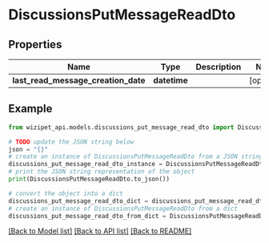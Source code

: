 # DiscussionsPutMessageReadDto


## Properties

Name | Type | Description | Notes
------------ | ------------- | ------------- | -------------
**last_read_message_creation_date** | **datetime** |  | [optional] 

## Example

```python
from wizipet_api.models.discussions_put_message_read_dto import DiscussionsPutMessageReadDto

# TODO update the JSON string below
json = "{}"
# create an instance of DiscussionsPutMessageReadDto from a JSON string
discussions_put_message_read_dto_instance = DiscussionsPutMessageReadDto.from_json(json)
# print the JSON string representation of the object
print(DiscussionsPutMessageReadDto.to_json())

# convert the object into a dict
discussions_put_message_read_dto_dict = discussions_put_message_read_dto_instance.to_dict()
# create an instance of DiscussionsPutMessageReadDto from a dict
discussions_put_message_read_dto_from_dict = DiscussionsPutMessageReadDto.from_dict(discussions_put_message_read_dto_dict)
```
[[Back to Model list]](../README.md#documentation-for-models) [[Back to API list]](../README.md#documentation-for-api-endpoints) [[Back to README]](../README.md)


